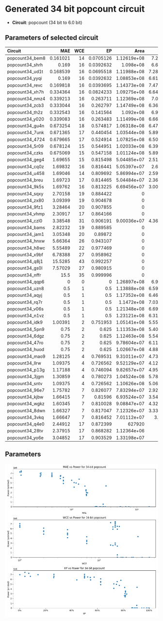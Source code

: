 
# Generated 34 bit popcount circuit
- __Circuit__: popcount (34 bit to 6.0 bit)

## Parameters of selected circuit
| Circuit         |       MAE |   WCE |        EP |             Area |           Power |       Delay | Download                                                               |
|:----------------|----------:|------:|----------:|-----------------:|----------------:|------------:|:-----------------------------------------------------------------------|
| popcount34_bem8 |  0.161021 |    14 | 0.0705126 |      1.12619e+08 |      7.266e+06  | 8.87688e+07 | [v](popcount34_bem8.v) [c](popcount34_bem8.c) [py](popcount34_bem8.py) |
| popcount34_shrh |  0.169    |    16 | 0.0392632 |      1.098e+08   |      6.637e+06  | 8.54264e+07 | [v](popcount34_shrh.v) [c](popcount34_shrh.c) [py](popcount34_shrh.py) |
| popcount34_ud1t |  0.168539 |    16 | 0.0695518 |      1.11988e+08 |      7.2873e+06 | 8.47531e+07 | [v](popcount34_ud1t.v) [c](popcount34_ud1t.c) [py](popcount34_ud1t.py) |
| popcount34_yyqi |  0.169    |    16 | 0.0392632 |      1.08853e+08 |      6.6152e+06 | 8.56908e+07 | [v](popcount34_yyqi.v) [c](popcount34_yyqi.c) [py](popcount34_yyqi.py) |
| popcount34_revc |  0.169818 |    16 | 0.0393695 |      1.14373e+08 |      7.4733e+06 | 8.60994e+07 | [v](popcount34_revc.v) [c](popcount34_revc.c) [py](popcount34_revc.py) |
| popcount34_xh7h |  0.334364 |    16 | 0.0824233 |      1.09275e+08 |      6.6416e+06 | 8.29417e+07 | [v](popcount34_xh7h.v) [c](popcount34_xh7h.c) [py](popcount34_xh7h.py) |
| popcount34_nmz4 |  0.339213 |    16 | 0.263711  |      1.12369e+08 |      7.049e+06  | 8.53692e+07 | [v](popcount34_nmz4.v) [c](popcount34_nmz4.c) [py](popcount34_nmz4.py) |
| popcount34_zcb3 |  0.333044 |    16 | 0.262797  |      1.14749e+08 |      6.3607e+06 | 8.70145e+07 | [v](popcount34_zcb3.v) [c](popcount34_zcb3.c) [py](popcount34_zcb3.py) |
| popcount34_th2z |  0.332543 |    16 | 0.141564  |      1.092e+08   |      6.978e+06  | 8.23739e+07 | [v](popcount34_th2z.v) [c](popcount34_th2z.c) [py](popcount34_th2z.py) |
| popcount34_y020 |  0.339083 |    16 | 0.263483  |      1.11499e+08 |      6.6631e+06 | 8.64354e+07 | [v](popcount34_y020.v) [c](popcount34_y020.c) [py](popcount34_y020.py) |
| popcount34_gu4n |  0.673254 |    18 | 0.574817  |      1.06318e+08 |      6.4752e+06 | 8.71947e+07 | [v](popcount34_gu4n.v) [c](popcount34_gu4n.c) [py](popcount34_gu4n.py) |
| popcount34_7unk |  0.671365 |    17 | 0.440454  |      1.03544e+08 |      5.8986e+06 | 8.29179e+07 | [v](popcount34_7unk.v) [c](popcount34_7unk.c) [py](popcount34_7unk.py) |
| popcount34_4724 |  0.679665 |    17 | 0.524914  |      1.07825e+08 |      6.5002e+06 | 9.3498e+07  | [v](popcount34_4724.v) [c](popcount34_4724.c) [py](popcount34_4724.py) |
| popcount34_5r09 |  0.678124 |    15 | 0.544951  |      1.02033e+08 |      6.3907e+06 | 8.08622e+07 | [v](popcount34_5r09.v) [c](popcount34_5r09.c) [py](popcount34_5r09.py) |
| popcount34_czks |  0.675069 |    15 | 0.547158  |      1.01124e+08 |      5.8909e+06 | 8.17612e+07 | [v](popcount34_czks.v) [c](popcount34_czks.c) [py](popcount34_czks.py) |
| popcount34_geg4 |  1.69655  |    15 | 0.815498  |      5.04485e+07 |      2.5109e+06 | 6.63626e+07 | [v](popcount34_geg4.v) [c](popcount34_geg4.c) [py](popcount34_geg4.py) |
| popcount34_cq0z |  1.69832  |    16 | 0.816441  |      5.05397e+07 |      2.658e+06  | 6.66896e+07 | [v](popcount34_cq0z.v) [c](popcount34_cq0z.c) [py](popcount34_cq0z.py) |
| popcount34_u458 |  1.69046  |    14 | 0.809692  |      5.86994e+07 |      2.5922e+06 | 7.03345e+07 | [v](popcount34_u458.v) [c](popcount34_u458.c) [py](popcount34_u458.py) |
| popcount34_breu |  1.69723  |    17 | 0.814465  |      5.04484e+07 |      2.3699e+06 | 6.80099e+07 | [v](popcount34_breu.v) [c](popcount34_breu.c) [py](popcount34_breu.py) |
| popcount34_9k5s |  1.69762  |    16 | 0.813225  |      6.69456e+07 |      3.0021e+06 | 6.25198e+07 | [v](popcount34_9k5s.v) [c](popcount34_9k5s.c) [py](popcount34_9k5s.py) |
| popcount34_sqxy |  2.70158  |    19 | 0.884422  |      0           |      0          | 0           | [v](popcount34_sqxy.v) [c](popcount34_sqxy.c) [py](popcount34_sqxy.py) |
| popcount34_zx80 |  3.09399  |    19 | 0.904678  |      0           |      0          | 0           | [v](popcount34_zx80.v) [c](popcount34_zx80.c) [py](popcount34_zx80.py) |
| popcount34_9fz1 |  3.28464  |    20 | 0.907855  |      0           |      0          | 0           | [v](popcount34_9fz1.v) [c](popcount34_9fz1.c) [py](popcount34_9fz1.py) |
| popcount34_vhmp |  2.30917  |    17 | 0.864166  |      0           |      0          | 0           | [v](popcount34_vhmp.v) [c](popcount34_vhmp.c) [py](popcount34_vhmp.py) |
| popcount34_czl0 |  3.38548  |    31 | 0.906191  |      9.00036e+07 |      4.3641e+06 | 8.45723e+07 | [v](popcount34_czl0.v) [c](popcount34_czl0.c) [py](popcount34_czl0.py) |
| popcount34_bams |  2.82232  |    19 | 0.889585  |      0           |      0          | 0           | [v](popcount34_bams.v) [c](popcount34_bams.c) [py](popcount34_bams.py) |
| popcount34_jam1 |  3.05348  |    20 | 0.89872   |      0           |      0          | 0           | [v](popcount34_jam1.v) [c](popcount34_jam1.c) [py](popcount34_jam1.py) |
| popcount34_hnxw |  5.66364  |    26 | 0.943107  |      0           |      0          | 0           | [v](popcount34_hnxw.v) [c](popcount34_hnxw.c) [py](popcount34_hnxw.py) |
| popcount34_h8wc |  5.55489  |    22 | 0.977469  |      0           |      0          | 0           | [v](popcount34_h8wc.v) [c](popcount34_h8wc.c) [py](popcount34_h8wc.py) |
| popcount34_x9bf |  6.78388  |    27 | 0.958962  |      0           |      0          | 0           | [v](popcount34_x9bf.v) [c](popcount34_x9bf.c) [py](popcount34_x9bf.py) |
| popcount34_q8j1 | 15.5285   |    43 | 0.992257  |      0           |      0          | 0           | [v](popcount34_q8j1.v) [c](popcount34_q8j1.c) [py](popcount34_q8j1.py) |
| popcount34_gs0l |  7.57029  |    27 | 0.980915  |      0           |      0          | 0           | [v](popcount34_gs0l.v) [c](popcount34_gs0l.c) [py](popcount34_gs0l.py) |
| popcount34_nffr | 15.5      |    35 | 0.999996  |      0           |      0          | 0           | [v](popcount34_nffr.v) [c](popcount34_nffr.c) [py](popcount34_nffr.py) |
| popcount34_qqp6 |  0        |     0 | 0         |      1.26897e+08 |      6.968e+06  | 9.06785e+07 | [v](popcount34_qqp6.v) [c](popcount34_qqp6.c) [py](popcount34_qqp6.py) |
| popcount34_uzn8 |  0.5      |     1 | 0.5       |      1.13888e+08 |      6.5913e+06 | 9.1983e+07  | [v](popcount34_uzn8.v) [c](popcount34_uzn8.c) [py](popcount34_uzn8.py) |
| popcount34_aqyj |  0.5      |     1 | 0.5       |      1.17352e+08 |      6.4629e+06 | 9.09391e+07 | [v](popcount34_aqyj.v) [c](popcount34_aqyj.c) [py](popcount34_aqyj.py) |
| popcount34_rq7r |  0.5      |     1 | 0.5       |      1.1472e+08  |      7.0374e+06 | 8.85377e+07 | [v](popcount34_rq7r.v) [c](popcount34_rq7r.c) [py](popcount34_rq7r.py) |
| popcount34_v06s |  0.5      |     1 | 0.5       |      1.21348e+08 |      6.6923e+06 | 9.14523e+07 | [v](popcount34_v06s.v) [c](popcount34_v06s.c) [py](popcount34_v06s.py) |
| popcount34_n1vz |  0.5      |     1 | 0.5       |      1.23121e+08 |      6.3193e+06 | 8.85436e+07 | [v](popcount34_n1vz.v) [c](popcount34_n1vz.c) [py](popcount34_n1vz.py) |
| popcount34_idk9 |  1.00391  |     2 | 0.751953  |      1.05141e+08 |      5.5529e+06 | 8.62395e+07 | [v](popcount34_idk9.v) [c](popcount34_idk9.c) [py](popcount34_idk9.py) |
| popcount34_5pn9 |  0.75     |     2 | 0.625     |      1.11353e+08 |      5.4055e+06 | 8.57193e+07 | [v](popcount34_5pn9.v) [c](popcount34_5pn9.c) [py](popcount34_5pn9.py) |
| popcount34_6dgz |  0.75     |     2 | 0.625     |      1.12463e+08 |      5.5454e+06 | 9.20492e+07 | [v](popcount34_6dgz.v) [c](popcount34_6dgz.c) [py](popcount34_6dgz.py) |
| popcount34_47ro |  0.75     |     2 | 0.625     |      9.78604e+07 |      6.1182e+06 | 8.87464e+07 | [v](popcount34_47ro.v) [c](popcount34_47ro.c) [py](popcount34_47ro.py) |
| popcount34_huod |  0.75     |     2 | 0.625     |      1.02667e+08 |      4.8852e+06 | 8.46764e+07 | [v](popcount34_huod.v) [c](popcount34_huod.c) [py](popcount34_huod.py) |
| popcount34_mao9 |  1.28125  |     4 | 0.769531  |      9.31011e+07 |      4.7389e+06 | 8.81257e+07 | [v](popcount34_mao9.v) [c](popcount34_mao9.c) [py](popcount34_mao9.py) |
| popcount34_llrw |  1.09375  |     4 | 0.726562  |      9.52129e+07 |      4.1204e+06 | 8.4222e+07  | [v](popcount34_llrw.v) [c](popcount34_llrw.c) [py](popcount34_llrw.py) |
| popcount34_p13g |  1.17188  |     4 | 0.746094  |      9.82657e+07 |      4.9568e+06 | 7.11494e+07 | [v](popcount34_p13g.v) [c](popcount34_p13g.c) [py](popcount34_p13g.py) |
| popcount34_3jgm |  1.30859  |     4 | 0.780273  |      1.04524e+08 |      5.7865e+06 | 8.86919e+07 | [v](popcount34_3jgm.v) [c](popcount34_3jgm.c) [py](popcount34_3jgm.py) |
| popcount34_sntv |  1.09375  |     4 | 0.726562  |      1.10626e+08 |      5.0697e+06 | 9.36516e+07 | [v](popcount34_sntv.v) [c](popcount34_sntv.c) [py](popcount34_sntv.py) |
| popcount34_96e7 |  1.75782  |     7 | 0.826077  |      7.83294e+07 |      2.9274e+06 | 8.40289e+07 | [v](popcount34_96e7.v) [c](popcount34_96e7.c) [py](popcount34_96e7.py) |
| popcount34_kjbw |  1.66415  |     7 | 0.81596   |      6.93524e+07 |      3.5476e+06 | 9.02547e+07 | [v](popcount34_kjbw.v) [c](popcount34_kjbw.c) [py](popcount34_kjbw.py) |
| popcount34_wgkz |  1.60345  |     7 | 0.810028  |      9.08847e+07 |      4.3281e+06 | 8.97698e+07 | [v](popcount34_wgkz.v) [c](popcount34_wgkz.c) [py](popcount34_wgkz.py) |
| popcount34_8dwn |  1.66327  |     7 | 0.817047  |      7.12326e+07 |      3.3397e+06 | 7.81472e+07 | [v](popcount34_8dwn.v) [c](popcount34_8dwn.c) [py](popcount34_8dwn.py) |
| popcount34_3vkq |  1.66647  |     7 | 0.816452  |      7.01112e+07 |      3.37e+06   | 8.38178e+07 | [v](popcount34_3vkq.v) [c](popcount34_3vkq.c) [py](popcount34_3vkq.py) |
| popcount34_q4e0 |  2.44912  |    17 | 0.872399  | 627920           |  30372          | 2.6182e+06  | [v](popcount34_q4e0.v) [c](popcount34_q4e0.c) [py](popcount34_q4e0.py) |
| popcount34_28tv |  2.37915  |    17 | 0.868282  |      1.12364e+06 |  39342          | 4.18138e+06 | [v](popcount34_28tv.v) [c](popcount34_28tv.c) [py](popcount34_28tv.py) |
| popcount34_yo6e |  3.04852  |    17 | 0.903529  |      1.33198e+07 | 553930          | 2.35627e+07 | [v](popcount34_yo6e.v) [c](popcount34_yo6e.c) [py](popcount34_yo6e.py) |

## Parameters 
![Parameters figure](fig.png)